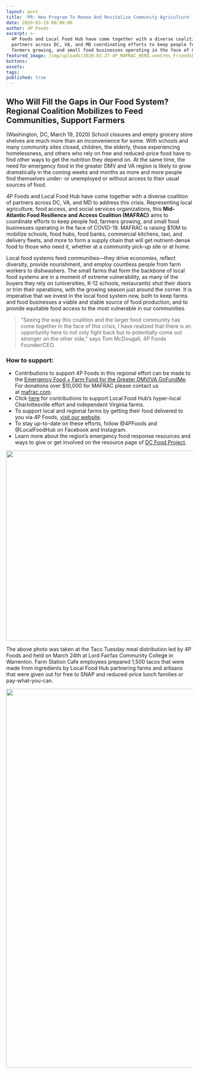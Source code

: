 ```yaml
---
layout: post
title: 'PR: New Program To Renew And Revitalize Community Agriculture'
date: 2020-03-19 00:00:00
author: 4P Foods
excerpt: >-
  4P Foods and Local Food Hub have come together with a diverse coalition of
  partners across DC, VA, and MD coordinating efforts to keep people fed,
  farmers growing, and small food businesses operating in the face of COVID-19.
featured_image: /img/uploads/2020.03.27-4P_MAFRAC_HERD.ventres_FriendshipCt+Prospect-v2-14.jpg
buttons:
assets:
tags:
published: true
---
```

<div class="editable"><h2><strong>Who Will Fill the Gaps in Our Food System? Regional Coalition Mobilizes to Feed Communities, Support Farmers</strong></h2><p>(Washington, DC, March 19, 2020) School closures and empty grocery store shelves are much more than an inconvenience for some. With schools and many community sites closed, children, the elderly, those experiencing homelessness, and others who rely on free and reduced-price food have to find other ways to get the nutrition they depend on. At the same time, the need for emergency food in the greater DMV and VA region is likely to grow dramatically in the coming weeks and months as more and more people find themselves under- or unemployed or without access to their usual sources of food.</p><p>4P Foods and Local Food Hub have come together with a diverse coalition of partners across DC, VA, and MD to address this crisis. Representing local agriculture, food access, and social services organizations, this&nbsp;<strong>Mid-Atlantic Food Resilience and Access Coalition (MAFRAC)</strong>&nbsp;aims to coordinate efforts to keep people fed, farmers growing, and small food businesses operating in the face of COVID-19. MAFRAC is raising $10M to mobilize schools, food hubs, food banks, commercial kitchens, taxi, and delivery fleets, and more to form a supply chain that will get nutrient-dense food to those who need it, whether at a community pick-up site or at home.</p><p>Local food systems feed communities&mdash;they drive economies, reflect diversity, provide nourishment, and employ countless people from farm workers to dishwashers. The small farms that form the backbone of local food systems are in a moment of extreme vulnerability, as many of the buyers they rely on (universities, K-12 schools, restaurants) shut their doors or trim their operations, with the growing season just around the corner. It is imperative that we invest in the local food system now, both to keep farms and food businesses a viable and stable source of food production, and to provide equitable food access to the most vulnerable in our communities.</p><blockquote><p>"Seeing the way this coalition and the larger food community has come together in the face of this crisis, I have realized that there is an opportunity here to not only fight back but to potentially come out stronger on the other side," says Tom McDougall, 4P Foods Founder/CEO.&nbsp;</p></blockquote><h3>How to support:</h3><ul><li>Contributions to support 4P Foods in this regional effort can be made to the&nbsp;<a href="https://bit.ly/33DzsLf">Emergency Food + Farm Fund for the Greater DMV/VA GoFundMe</a>. For donations over $10,000 for MAFRAC please contact us at&nbsp;<a href="https://bit.ly/2wbFK8J">mafrac.com</a>.</li><li>Click&nbsp;<a href="https://www.localfoodhub.org/covid/">here</a>&nbsp;for contributions to support Local Food Hub&rsquo;s hyper-local Charlottesville effort and independent Virginia farms.</li><li>To support local and regional farms by getting their food delivered to you via 4P Foods,&nbsp;<a href="http://bit.ly/tryp4foods">visit our website</a>.</li><li>To stay up-to-date on these efforts, follow @4PFoods and @LocalFoodHub on Facebook and Instagram.</li><li>Learn more about the region&rsquo;s emergency food response resources and ways to give or get involved on the resource page of&nbsp;<a href="https://dcfoodproject.org/emergency-food-access">DC Food Project</a>.</li></ul><p><img width="751" height="514" src="/uploads/2020-03-09-4p-mafrac-herd-ventres-danieljamesdoherty-v2-6.jpg" /></p><p>The above photo was taken at the Taco Tuesday meal distribution led by 4P Foods and held on March 24th at Lord Fairfax Community College in Warrenton. Farm Station Cafe employees prepared 1,500 tacos that were made from ingredients by Local Food Hub partnering farms and artisans that were given out for free to SNAP and reduced-price lunch families or pay-what-you-can.</p><p><img width="1024" height="1024" src="/uploads/mid-atlantic-food-resilience-and-access-coalition1-1024x1024.png" /></p></div>